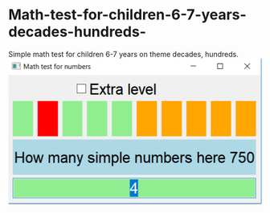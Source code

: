 # Math-test-for-children-6-7-years-decades-hundreds-
Simple math test for children 6-7 years on theme decades, hundreds.
![printscreen](pict.png)
